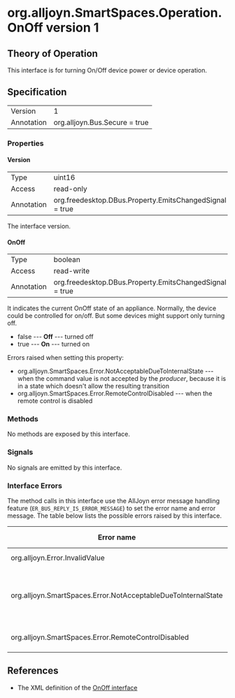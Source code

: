 # org.alljoyn.SmartSpaces.Operation.OnOff version 1

## Theory of Operation

This interface is for turning On/Off device power or device operation.

## Specification

|            |                               |
| ---------- | ----------------------------- |
| Version    | 1                             |
| Annotation | org.alljoyn.Bus.Secure = true |

### Properties

#### Version

|            |                                                                |
|------------|----------------------------------------------------------------|
| Type       | uint16                                                         |
| Access     | read-only                                                      |
| Annotation | org.freedesktop.DBus.Property.EmitsChangedSignal = true        |

The interface version.

#### OnOff

|            |                                                         |
| ---------- | ------------------------------------------------------- |
| Type       | boolean                                                 |
| Access     | read-write                                              |
| Annotation | org.freedesktop.DBus.Property.EmitsChangedSignal = true |

It indicates the current OnOff state of an appliance. Normally, the device
could be controlled for on/off. But some devices might support only turning off.

  * false --- **Off** --- turned off
  * true --- **On** --- turned on

Errors raised when setting this property:

  * org.alljoyn.SmartSpaces.Error.NotAcceptableDueToInternalState --- when the
    command value is not accepted by the _producer_, because it is in a state
    which doesn't allow the resulting transition
  * org.alljoyn.SmartSpaces.Error.RemoteControlDisabled --- when the remote
    control is disabled

### Methods

No methods are exposed by this interface.

### Signals

No signals are emitted by this interface.

### Interface Errors

The method calls in this interface use the AllJoyn error message handling
feature (`ER_BUS_REPLY_IS_ERROR_MESSAGE`) to set the error name and error
message. The table below lists the possible errors raised by this interface.

| Error name                                                    | Error message                                     |
|---------------------------------------------------------------|---------------------------------------------------|
| org.alljoyn.Error.InvalidValue                                | Invalid value                                     |
| org.alljoyn.SmartSpaces.Error.NotAcceptableDueToInternalState | The value is not acceptable due to internal state |
| org.alljoyn.SmartSpaces.Error.RemoteControlDisabled           | Remote control disabled                           |

## References

  * The XML definition of the [OnOff interface](OnOff-v1.xml)

